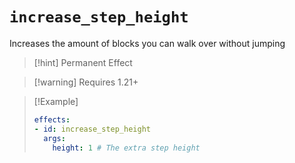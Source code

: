 # `increase_step_height`

Increases the amount of blocks you can walk over without jumping

> [!hint] Permanent Effect

> [!warning] Requires 1.21+

> [!Example]
> ```yaml
> effects:
> - id: increase_step_height
>   args:
>     height: 1 # The extra step height
> ```

